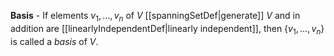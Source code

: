 **Basis** - If elements $v_1, \ldots, v_n$ of $V$ [[spanningSetDef|generate]]  $V$ and in addition are [[linearlyIndependentDef|linearly independent]], then $\{v_1, \ldots, v_n\}$ is called a *basis* of $V.$
